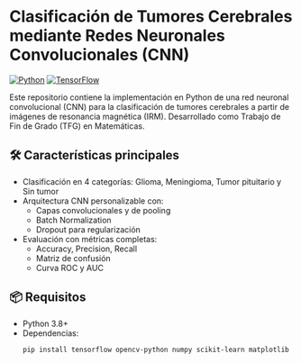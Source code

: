 # Clasificación de Tumores Cerebrales mediante Redes Neuronales Convolucionales (CNN)

[![Python](https://img.shields.io/badge/Python-3.8%2B-blue)](https://www.python.org/)
[![TensorFlow](https://img.shields.io/badge/TensorFlow-2.x-orange)](https://www.tensorflow.org/)

Este repositorio contiene la implementación en Python de una red neuronal convolucional (CNN) para la clasificación de tumores cerebrales a partir de imágenes de resonancia magnética (IRM). Desarrollado como Trabajo de Fin de Grado (TFG) en Matemáticas.

## 🛠️ Características principales

- Clasificación en 4 categorías: Glioma, Meningioma, Tumor pituitario y Sin tumor
- Arquitectura CNN personalizable con:
  - Capas convolucionales y de pooling
  - Batch Normalization
  - Dropout para regularización
- Evaluación con métricas completas:
  - Accuracy, Precision, Recall
  - Matriz de confusión
  - Curva ROC y AUC

## 📦 Requisitos

- Python 3.8+
- Dependencias:
  ```bash
  pip install tensorflow opencv-python numpy scikit-learn matplotlib kagglehub tqdm
